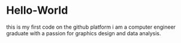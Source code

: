 # Hello-World
this is my first code on the github platform
i am a computer engineer graduate with a passion for graphics design and data analysis.
